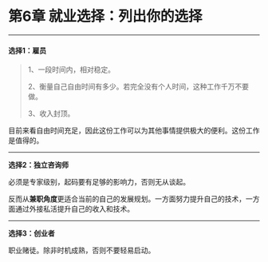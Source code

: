 # 第6章 就业选择：列出你的选择

----

#### 选择1：雇员

> 1、一段时间内，相对稳定。
>
> 2、衡量自己自由时间有多少。若完全没有个人时间，这种工作千万不要做。
>
> 3、收入封顶。

目前来看自由时间充足，因此这份工作可以为其他事情提供极大的便利。这份工作是值得的。



----

**选择2：独立咨询师**

必须是专家级别，起码要有足够的影响力，否则无从谈起。

反而从**兼职角度**更适合当前的自己的发展规划。一方面努力提升自己的技术，一方面通过外接私活提升自己的收入和技术。



----

**选择3：创业者**

职业赌徒。除非时机成熟，否则不要轻易启动。

